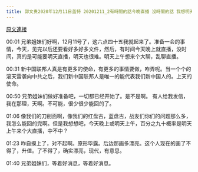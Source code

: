 ```yaml
---
title: 郭文贵2020年12月11日盖特 20201211_2有時間的話今晚直播 沒時間的話 我想明天早上來個大聊亂聊直播(90%概率)
---
```


[原文連接](https://gnews.org/ThreadView/53479550)

00:01 兄弟姐妹们好啊，12月11号了，这六点四十五我就起来了。准备一会的事情，今天，见完以后还要看好多好多文件，然后，有时间今天晚上就直播，没时间，真的是可能要明天直播，明天也很难。明天上午想来个大聊，乱聊直播。


00:31 新中国联邦人真是有更多的使命，有更多的事情要做，咋弄呢。当一个个的滚天雷袭向中共之后，我们新中国联邦人是唯一的能代表我们新中国人的。上天的使命。


00:50 兄弟姐妹们做好准备吧，一切都已经开始了。是不是啊。 有人给我发信，我在那理，天啊。不可能，很少很少能回的了。


01:06 像我们的刀削面啊，像我们的红盘古，蓝盘古，战友们你们的问题那么多，我怎么能回的完啊。但是我想想吧，今天晚上或明天上午，百分之九十概率是明天上午来个大直播，中不中？


01:23 咋自摸上了，对不起啊。原形毕露。后边那画多漂亮。这个人现在的画了不得了，升值。了不得了，确实漂亮，现代，有意思。


01:40 兄弟姐妹们，等着好消息，等着好消息。
